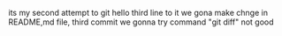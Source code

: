 its my second attempt to git
hello
third line to it
we gona make chnge in README,md file, third commit
we gonna try command "git diff"
not good

